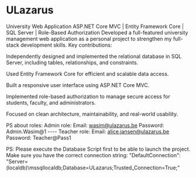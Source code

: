 # ULazarus
University Web Application ASP.NET Core MVC | Entity Framework Core | SQL Server | 
Role-Based Authorization Developed a full-featured university management web application as a personal project to strengthen my full-stack development skills. Key contributions:

Independently designed and implemented the relational database in SQL Server, including tables, relationships, and constraints.

Used Entity Framework Core for efficient and scalable data access.

Built a responsive user interface using ASP.NET Core MVC.

Implemented role-based authorization to manage secure access for students, faculty, and administrators.

Focused on clean architecture, maintainability, and real-world usability.

PS about roles:
Admin role: Email: wasim@ulazarus.be  Password: Admin.Wasim@1 ----   Teacher role: Email: alice.jansen@ulazarus.be   Password: Teacher@Pass1

PS: Please execute the Database Script first to be able to launch the project.
Make sure you have the correct connection string:
"DefaultConnection": "Server=(localdb)\\mssqllocaldb;Database=ULazarus;Trusted_Connection=True;"

